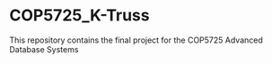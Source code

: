# COP5725_K-Truss
This repository contains the final project for the COP5725 Advanced Database Systems
